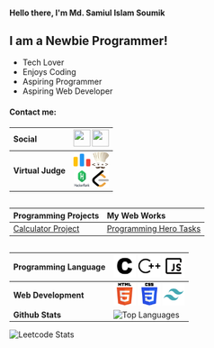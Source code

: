#### Hello there, I'm Md. Samiul Islam Soumik

## I am a Newbie Programmer!

 - Tech Lover
 - Enjoys Coding
 - Aspiring Programmer
 - Aspiring Web Developer

#### Contact me:
|**Social** | <a href="https://www.facebook.com/soumik.shu"><img src="https://www.vectorlogo.zone/logos/facebook/facebook-icon.svg" width="30" height="30"/></a> <a href="https://www.linkedin.com/in/md-samiul-islam-soumik-29b3582bb"><img src="https://www.vectorlogo.zone/logos/linkedin/linkedin-icon.svg" width="30" height="30"/></a> |
| :--- | :--- |
| **Virtual Judge** | <a href="https://codeforces.com/profile/Soumik_SHU"><img src="assets/codeforces.png" width="30" height="30"/></a> <a href="https://www.codechef.com/users/soumik_prime"><img src="assets/codechef.png" width="30" height="30"/></a> </br> <a href="https://www.hackerrank.com/profile/soumik_prime"><img src="assets/hackerrank.png" width="30" height="30"/></a> <a href="https://leetcode.com/u/soumik_prime/"><img src="assets/leetcode.png" width="30" height="30"/></a> |

##
| **Programming Projects** | **My Web Works** |
| :--- | :--- |
| [Calculator Project](https://github.com/soumik-prime/Calculator-Project) | [Programming Hero Tasks](https://soumik-ph-tasks.netlify.app/)

##
| **Programming Language** | <img src="assets/c.svg" width="40" height="40"/> <img src="assets/cplusplus.svg" width="40" height="40"/> <img src="assets/javascript.svg" width="40" height="40"/> |
| :--- | :--- | 
| **Web Development** | <img src="assets/html-5.svg" width="40" height="40"/> <img src="assets/css-3.svg" width="40" height="40"/> <img src="assets/tailwind.svg" width="40" height="40"/> |
| **Github Stats** | ![Top Languages](https://github-readme-stats.vercel.app/api/top-langs/?username=soumik-prime&layout=compact&hide_title=true&hide_border=true&theme=radical) |

![Leetcode Stats](https://leetcard.jacoblin.cool/soumik_prime?theme=dark&font=Patrick%20Hand%20SC&ext=contest)
